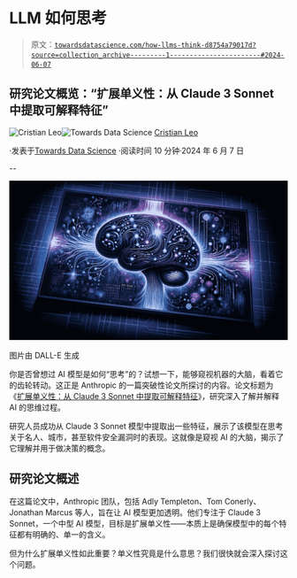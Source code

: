 # LLM 如何思考

> 原文：[`towardsdatascience.com/how-llms-think-d8754a79017d?source=collection_archive---------1-----------------------#2024-06-07`](https://towardsdatascience.com/how-llms-think-d8754a79017d?source=collection_archive---------1-----------------------#2024-06-07)

## 研究论文概览：“扩展单义性：从 Claude 3 Sonnet 中提取可解释特征”

[](https://medium.com/@cristianleo120?source=post_page---byline--d8754a79017d--------------------------------)![Cristian Leo](https://medium.com/@cristianleo120?source=post_page---byline--d8754a79017d--------------------------------)[](https://towardsdatascience.com/?source=post_page---byline--d8754a79017d--------------------------------)![Towards Data Science](https://towardsdatascience.com/?source=post_page---byline--d8754a79017d--------------------------------) [Cristian Leo](https://medium.com/@cristianleo120?source=post_page---byline--d8754a79017d--------------------------------)

·发表于[Towards Data Science](https://towardsdatascience.com/?source=post_page---byline--d8754a79017d--------------------------------) ·阅读时间 10 分钟·2024 年 6 月 7 日

--

![](img/7585d40f377e70c9ece698450f690525.png)

图片由 DALL-E 生成

你是否曾想过 AI 模型是如何“思考”的？试想一下，能够窥视机器的大脑，看着它的齿轮转动。这正是 Anthropic 的一篇突破性论文所探讨的内容。论文标题为《[扩展单义性：从 Claude 3 Sonnet 中提取可解释特征](https://transformer-circuits.pub/2024/scaling-monosemanticity/index.html)》，研究深入了解并解释 AI 的思维过程。

研究人员成功从 Claude 3 Sonnet 模型中提取出一些特征，展示了该模型在思考关于名人、城市，甚至软件安全漏洞时的表现。这就像是窥视 AI 的大脑，揭示了它理解并用于做决策的概念。

## 研究论文概述

在这篇论文中，Anthropic 团队，包括 Adly Templeton、Tom Conerly、Jonathan Marcus 等人，旨在让 AI 模型更加透明。他们专注于 Claude 3 Sonnet，一个中型 AI 模型，目标是扩展单义性——本质上是确保模型中的每个特征都有明确的、单一的含义。

但为什么扩展单义性如此重要？单义性究竟是什么意思？我们很快就会深入探讨这个问题。
